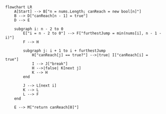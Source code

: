 ﻿```mermaid
flowchart LR
    A[Start] --> B["n = nums.Length; canReach = new bool[n]"]
    B --> D["canReach[n - 1] = true"]
    D --> E

    subgraph i: n - 2 to 0
        E["i = n - 2 to 0"] --> F["furthestJump = min(nums[i], n - 1 - i)"]
        F --> H

        subgraph j: i + 1 to i + furthestJump
            H["canReach[j] == true?"] -->|true| I["canReach[i] = true"]
            I --> J["break"]
            H -->|false| K[next j]
            K --> H
        end

        J --> L[next i]
        K --> L
        L --> F
    end

    E --> M["return canReach[0]"]
```